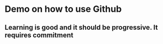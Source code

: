 # Demo on how to use Github
## Learning is good and it should be progressive. It requires commitment
